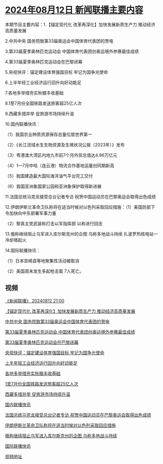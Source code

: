 # [2024年08月12日 新闻联播主要内容](https://tv.cctv.com/lm/xwlb/day/20240812.shtml)

本期节目主要内容：1.【锚定现代化 改革再深化】加快发展新质生产力 推动经济高质量发展

2.中共中央 国务院致第33届奥运会中国体育代表团的贺电

3.第33届夏季奥林匹克运动会 中国体育代表团创奥运境外参赛最佳成绩

4.第33届夏季奥林匹克运动会在巴黎闭幕

5.央视快评：锚定建设体育强国目标 牢记为国争光使命

6.上半年轻工业经济运行回升向好动能足

7.各地多举措夯实秋粮丰收基础

8.1至7月份全国铁路发送旅客超25亿人次

9.西藏多措并举 促旅游市场持续升温

10.国内联播快讯：

（1）我国农业种质资源保存总量位居世界第一

（2）《长江流域水生生物资源及生境状况公报（2023年）》发布

（3）粤港澳大湾区内地九市前7个月外贸总值达4.96万亿元

（4）1—7月中哈（连云港）物流合作基地运量创同期新高

（5）我国建造最大国际海洋油气平台完工交付

（6）我国亚洲象国家公园和亚洲象保护取得新进展

11.法国总统马克龙接受总台记者专访 祝贺中国运动员在巴黎奥运会取得出色成绩

12.伊朗伊斯兰革命卫队称将在适当时候对以色列采取回应措施：（1）美国防部下令加快向中东部署军事力量

（2）黎真主党武装称打击以军指挥部 以称进行回击

13.俄称继续阻止乌军进入库尔斯克州的企图 乌称多地战斗持续 扎波罗热核电站一冷却塔起火

14.国际联播快讯：

（1）日本宫崎县等地聚集性活动被取消

（2）美国周末发生多起枪击案 7人死亡。

## 视频

[《新闻联播》 20240812 21:00](https://tv.cctv.com/2024/08/12/VIDEn6YB0eRyFJGW0S2utNUq240812.shtml)

[【锚定现代化 改革再深化】加快发展新质生产力 推动经济高质量发展](https://tv.cctv.com/2024/08/12/VIDErZqdFjEythsEdjru1twd240812.shtml)

[中共中央 国务院致第33届奥运会中国体育代表团的贺电](https://tv.cctv.com/2024/08/12/VIDE6kyHEc04lsRODqU4aNsX240812.shtml)

[第33届夏季奥林匹克运动会 中国体育代表团创奥运境外参赛最佳成绩](https://tv.cctv.com/2024/08/12/VIDEv8WIqNfoBXyUgbzb1m5f240812.shtml)

[第33届夏季奥林匹克运动会在巴黎闭幕](https://tv.cctv.com/2024/08/12/VIDElw93HK1iWnrM0DEMbmUE240812.shtml)

[央视快评：锚定建设体育强国目标 牢记为国争光使命](https://tv.cctv.com/2024/08/12/VIDEYht0Aphq9zKVnBeFkazi240812.shtml)

[上半年轻工业经济运行回升向好动能足](https://tv.cctv.com/2024/08/12/VIDEKxA6L67po4Qmp5IpRgK0240812.shtml)

[各地多举措夯实秋粮丰收基础](https://tv.cctv.com/2024/08/12/VIDEODqTiutVcNaOsf0k887v240812.shtml)

[1至7月份全国铁路发送旅客超25亿人次](https://tv.cctv.com/2024/08/12/VIDExSsw4FpLoMxOLATPhbWi240812.shtml)

[西藏多措并举 促旅游市场持续升温](https://tv.cctv.com/2024/08/12/VIDEbzeunZ0enOjcg2CARYkk240812.shtml)

[国内联播快讯](https://tv.cctv.com/2024/08/12/VIDElGGzilqWfJEFIWYUWGkw240812.shtml)

[法国总统马克龙接受总台记者专访 祝贺中国运动员在巴黎奥运会取得出色成绩](https://tv.cctv.com/2024/08/12/VIDEMUrEznEy3fR6cVXcAh5Y240812.shtml)

[伊朗伊斯兰革命卫队称将在适当时候对以色列采取回应措施](https://tv.cctv.com/2024/08/12/VIDE7w3Eafdf6GSOQnkH4vPZ240812.shtml)

[俄称继续阻止乌军进入库尔斯克州的企图 乌称多地战斗持续](https://tv.cctv.com/2024/08/12/VIDE5rrFyfLZgi6dxZdrLeAV240812.shtml)

[国际联播快讯](https://tv.cctv.com/2024/08/12/VIDEv5MNxFRL4tUlmSPUW5Zo240812.shtml)

[视频地址](https://tv.cctv.com/lm/xwlb/day/20240812.shtml) 

